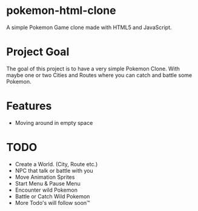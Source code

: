 # pokemon-html-clone

A simple Pokemon Game clone made with HTML5 and JavaScript.

# Project Goal
The goal of this project is to have a very simple Pokemon Clone. With maybe one or two Cities and Routes where you can catch and battle some Pokemon. 

# Features
- Moving around in empty space

# TODO
- Create a World. (City, Route etc.)
- NPC that talk or battle with you
- Move Animation Sprites
- Start Menu & Pause Menu
- Encounter wild Pokemon
- Battle or Catch Wild Pokemon
- More Todo's will follow soon™

